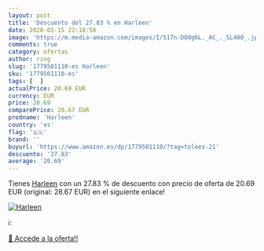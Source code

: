 ```yaml
---
layout: post
title: 'Descuento del 27.83 % en Harleen'
date: 2020-02-15 22:18:58
image: 'https://m.media-amazon.com/images/I/517n-DO0g6L._AC_._SL400_.jpg'
comments: true
category: ofertas
author: ring
slug: '1779501110-es Harleen'
sku: '1779501110-es'
tags: [  ]
actualPrice: 20.69 EUR
currency: EUR
price: 20.69
comparePrice: 28.67 EUR
prodname: 'Harleen'
country: 'es'
flag: '🇪🇸'
brand: ''
buyurl: 'https://www.amazon.es/dp/1779501110/?tag=tolees-21'
descuento: '27.83'
average: '20.69'
---
```


Tienes [Harleen](https://www.amazon.es/dp/1779501110/?tag=tolees-21) con un 27.83 % de descuento con precio de oferta de 20.69 EUR (original: 28.67 EUR) en el siguiente enlace!

[![Harleen](https://m.media-amazon.com/images/I/517n-DO0g6L._AC_._SL400_.jpg)](https://www.amazon.es/dp/1779501110/?tag=tolees-21)

ℹ️:


[🛒 Accede a la oferta!!](https://www.amazon.es/dp/1779501110/?tag=tolees-21)

